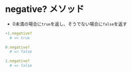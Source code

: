 # negative? メソッド
  
- 0未満の場合に`true`を返し、そうでない場合に`false`を返す

```rb
-1.negative?
  # => true
  
0.negative?
  # => false
  
1.negative?
  # => false
  
```
